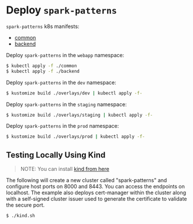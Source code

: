 # Deploy `spark-patterns`

`spark-patterns` k8s manifests:

- [common](common)
- [backend](backend)

Deploy `spark-patterns` in the `webapp` namespace:

```bash
$ kubectl apply -f ./common
$ kubectl apply -f ./backend
```

Deploy `spark-patterns` in the `dev` namespace:

```bash
$ kustomize build ./overlays/dev | kubectl apply -f-
```

Deploy `spark-patterns` in the `staging` namespace:

```bash
$ kustomize build ./overlays/staging | kubectl apply -f-
```

Deploy `spark-patterns` in the `prod` namespace:

```bash
$ kustomize build ./overlays/prod | kubectl apply -f-
```

## Testing Locally Using Kind

> NOTE: You can install [kind from here](https://kind.sigs.k8s.io/docs/user/quick-start/#installation)

The following will create a new cluster called "spark-patterns" and configure host ports on 8000 and 8443. You can access the endpoints on localhost. The example also
deploys cert-manager within the cluster along with a self-signed cluster issuer used to generate the certificate to validate the secure port.

```bash
$ ./kind.sh
```
